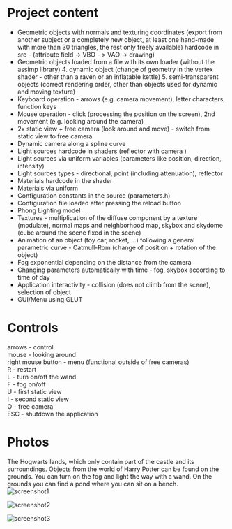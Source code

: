 # Project content

* Geometric objects with normals and texturing coordinates (export from another subject or a completely new object, at least one hand-made with more than 30 triangles, the rest only freely available) hardcode in src - (attribute field -> VBO - > VAO -> drawing)
* Geometric objects loaded from a file with its own loader (without the assimp library) 4. dynamic object (change of geometry in the vertex shader - other than a raven or an inflatable kettle) 5. semi-transparent objects (correct rendering order, other than objects used for dynamic and moving texture)
* Keyboard operation - arrows (e.g. camera movement), letter characters, function keys
* Mouse operation - click (processing the position on the screen), 2nd movement (e.g. looking around the camera)
* 2x static view + free camera (look around and move) - switch from static view to free camera
* Dynamic camera along a spline curve
* Light sources hardcode in shaders (reflector with camera )
* Light sources via uniform variables (parameters like position, direction, intensity)
* Light sources types - directional, point (including attenuation), reflector
* Materials hardcode in the shader
* Materials via uniform
* Configuration constants in the source (parameters.h)
* Configuration file loaded after pressing the reload button
* Phong Lighting model
* Textures - multiplication of the diffuse component by a texture (modulate), normal maps and neighborhood map, skybox and skydome (cube around the scene fixed in the scene)
* Animation of an object (toy car, rocket, ...) following a general parametric curve - Catmull-Rom (change of position + rotation of the object)
* Fog exponential depending on the distance from the camera
* Changing parameters automatically with time - fog, skybox according to time of day
* Application interactivity - collision (does not climb from the scene), selection of object
* GUI/Menu using GLUT

# Controls

arrows - control<br />
mouse - looking around<br />
right mouse button - menu (functional outside of free cameras)<br />
R - restart<br />
L - turn on/off the wand<br />
F - fog on/off<br />
U - first static view<br />
I - second static view<br />
O - free camera<br />
ESC - shutdown the application<br />

# Photos
The Hogwarts lands, which only contain part of the castle and its surroundings. Objects from the world of Harry Potter can be found on the grounds. You can turn on the fog and light the way with a wand. On the grounds you can find a pond where you can sit on a bench.<br />
![screenshot1](https://github.com/user-attachments/assets/52888a00-9a09-40d5-bc2d-260b9c93a7a1)

![screenshot2](https://github.com/user-attachments/assets/8dd595bf-3c4c-4732-92cc-4c8ed0f449f6)

![screenshot3](https://github.com/user-attachments/assets/3a914dc2-1435-4122-8486-90881e611730)


